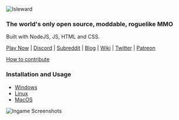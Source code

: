 ![Isleward](https://gitlab.com/Isleward/isleward/raw/master/src/client/images/logo_1.png)

### The world's only open source, moddable, roguelike MMO

Built with NodeJS, JS, HTML and CSS.

[Play Now](http://play.isleward.com/) | [Discord](https://discord.gg/gnsn7ZP) | [Subreddit](https://www.reddit.com/r/isleward) | [Blog](http://blog.isleward.com/) | [Wiki](http://wiki.isleward.com/Main_Page) | [Twitter](https://twitter.com/bigbadwofl) | [Patreon](http://patreon.com/bigbadwaffle)

[How to contribute](CONTRIBUTING.md)

### Installation and Usage

* [Windows](https://gitlab.com/Isleward/isleward/wikis/installation-and-usage-(windows))
* [Linux](https://gitlab.com/Isleward/isleward/wikis/installation-and-usage-(linux))
* [MacOS](https://gitlab.com/Isleward/isleward/wikis/installation-and-usage-(macos))

![Ingame Screenshots](http://i.imgur.com/p4ktJ5O.png)